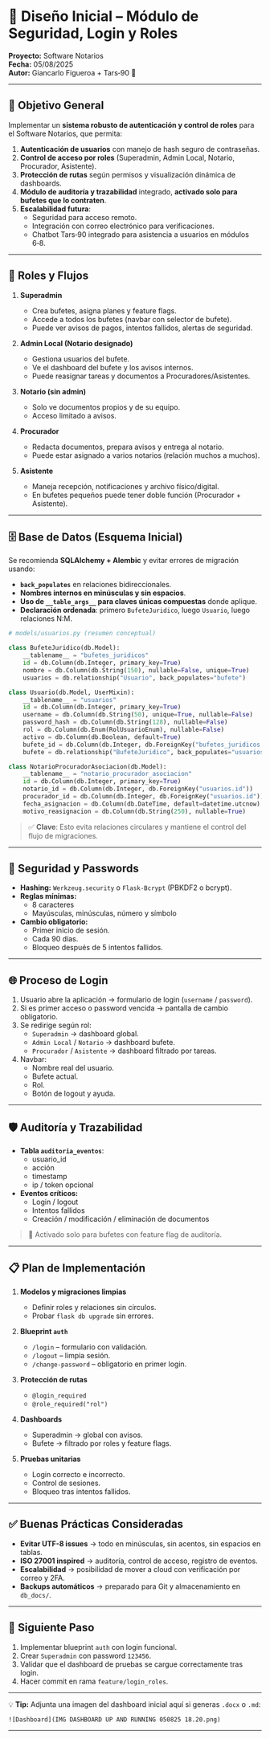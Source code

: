 # 📄 Diseño Inicial – Módulo de Seguridad, Login y Roles
**Proyecto:** Software Notarios  
**Fecha:** 05/08/2025  
**Autor:** Giancarlo Figueroa + Tars‑90 🤖  

---

## 🎯 Objetivo General

Implementar un **sistema robusto de autenticación y control de roles** para el Software Notarios, que permita:

1. **Autenticación de usuarios** con manejo de hash seguro de contraseñas.
2. **Control de acceso por roles** (Superadmin, Admin Local, Notario, Procurador, Asistente).
3. **Protección de rutas** según permisos y visualización dinámica de dashboards.
4. **Módulo de auditoría y trazabilidad** integrado, **activado solo para bufetes que lo contraten**.
5. **Escalabilidad futura**:  
   - Seguridad para acceso remoto.  
   - Integración con correo electrónico para verificaciones.  
   - Chatbot Tars‑90 integrado para asistencia a usuarios en módulos 6‑8.

---

## 🔑 Roles y Flujos

1. **Superadmin**  
   - Crea bufetes, asigna planes y feature flags.  
   - Accede a todos los bufetes (navbar con selector de bufete).  
   - Puede ver avisos de pagos, intentos fallidos, alertas de seguridad.  

2. **Admin Local (Notario designado)**  
   - Gestiona usuarios del bufete.  
   - Ve el dashboard del bufete y los avisos internos.  
   - Puede reasignar tareas y documentos a Procuradores/Asistentes.  

3. **Notario (sin admin)**  
   - Solo ve documentos propios y de su equipo.  
   - Acceso limitado a avisos.  

4. **Procurador**  
   - Redacta documentos, prepara avisos y entrega al notario.  
   - Puede estar asignado a varios notarios (relación muchos a muchos).  

5. **Asistente**  
   - Maneja recepción, notificaciones y archivo físico/digital.  
   - En bufetes pequeños puede tener doble función (Procurador + Asistente).  

---

## 🗄️ Base de Datos (Esquema Inicial)

Se recomienda **SQLAlchemy + Alembic** y evitar errores de migración usando:

- **`back_populates`** en relaciones bidireccionales.  
- **Nombres internos en minúsculas y sin espacios**.  
- **Uso de `__table_args__` para claves únicas compuestas** donde aplique.  
- **Declaración ordenada**: primero `BufeteJuridico`, luego `Usuario`, luego relaciones N:M.  

```python
# models/usuarios.py (resumen conceptual)

class BufeteJuridico(db.Model):
    __tablename__ = "bufetes_juridicos"
    id = db.Column(db.Integer, primary_key=True)
    nombre = db.Column(db.String(150), nullable=False, unique=True)
    usuarios = db.relationship("Usuario", back_populates="bufete")

class Usuario(db.Model, UserMixin):
    __tablename__ = "usuarios"
    id = db.Column(db.Integer, primary_key=True)
    username = db.Column(db.String(50), unique=True, nullable=False)
    password_hash = db.Column(db.String(128), nullable=False)
    rol = db.Column(db.Enum(RolUsuarioEnum), nullable=False)
    activo = db.Column(db.Boolean, default=True)
    bufete_id = db.Column(db.Integer, db.ForeignKey("bufetes_juridicos.id"))
    bufete = db.relationship("BufeteJuridico", back_populates="usuarios")

class NotarioProcuradorAsociacion(db.Model):
    __tablename__ = "notario_procurador_asociacion"
    id = db.Column(db.Integer, primary_key=True)
    notario_id = db.Column(db.Integer, db.ForeignKey("usuarios.id"))
    procurador_id = db.Column(db.Integer, db.ForeignKey("usuarios.id"))
    fecha_asignacion = db.Column(db.DateTime, default=datetime.utcnow)
    motivo_reasignacion = db.Column(db.String(250), nullable=True)
```

> ✅ **Clave**: Esto evita relaciones circulares y mantiene el control del flujo de migraciones.

---

## 🔐 Seguridad y Passwords

- **Hashing:** `Werkzeug.security` o `Flask-Bcrypt` (PBKDF2 o bcrypt).  
- **Reglas mínimas:**  
  - 8 caracteres  
  - Mayúsculas, minúsculas, número y símbolo  
- **Cambio obligatorio:**  
  - Primer inicio de sesión.  
  - Cada 90 días.  
  - Bloqueo después de 5 intentos fallidos.  

---

## 🌐 Proceso de Login

1. Usuario abre la aplicación → formulario de login (`username` / `password`).  
2. Si es primer acceso o password vencida → pantalla de cambio obligatorio.  
3. Se redirige según rol:  
   - `Superadmin` → dashboard global.  
   - `Admin Local` / `Notario` → dashboard bufete.  
   - `Procurador` / `Asistente` → dashboard filtrado por tareas.  
4. Navbar:  
   - Nombre real del usuario.  
   - Bufete actual.  
   - Rol.  
   - Botón de logout y ayuda.  

---

## 🛡️ Auditoría y Trazabilidad

- **Tabla `auditoria_eventos`**:  
  - usuario_id  
  - acción  
  - timestamp  
  - ip / token opcional  
- **Eventos críticos:**  
  - Login / logout  
  - Intentos fallidos  
  - Creación / modificación / eliminación de documentos  

> 🔹 Activado solo para bufetes con feature flag de auditoría.  

---

## 📋 Plan de Implementación

1. **Modelos y migraciones limpias**  
   - Definir roles y relaciones sin círculos.  
   - Probar `flask db upgrade` sin errores.  

2. **Blueprint `auth`**  
   - `/login` – formulario con validación.  
   - `/logout` – limpia sesión.  
   - `/change-password` – obligatorio en primer login.  

3. **Protección de rutas**  
   - `@login_required`  
   - `@role_required("rol")`  

4. **Dashboards**  
   - Superadmin → global con avisos.  
   - Bufete → filtrado por roles y feature flags.  

5. **Pruebas unitarias**  
   - Login correcto e incorrecto.  
   - Control de sesiones.  
   - Bloqueo tras intentos fallidos.  

---

## ✅ Buenas Prácticas Consideradas

- **Evitar UTF-8 issues** → todo en minúsculas, sin acentos, sin espacios en tablas.  
- **ISO 27001 inspired** → auditoría, control de acceso, registro de eventos.  
- **Escalabilidad** → posibilidad de mover a cloud con verificación por correo y 2FA.  
- **Backups automáticos** → preparado para Git y almacenamiento en `db_docs/`.  

---

## 📌 Siguiente Paso

1. Implementar blueprint `auth` con login funcional.  
2. Crear `Superadmin` con password `123456`.  
3. Validar que el dashboard de pruebas se cargue correctamente tras login.  
4. Hacer commit en rama `feature/login_roles`.  

---

💡 **Tip:** Adjunta una imagen del dashboard inicial aquí si generas `.docx` o `.md`:

```
![Dashboard](IMG DASHBOARD UP AND RUNNING 050825 18.20.png)
```

---
